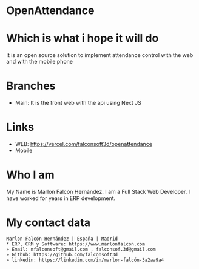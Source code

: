 # OpenAttendance
# Which is what i hope it will do
It is an open source solution to implement attendance control with the web and with the mobile phone

# Branches
- Main: It is the front web with the api using Next JS

# Links
- WEB: https://vercel.com/falconsoft3d/openattendance
- Mobile

# Who I am
My Name is Marlon Falcón Hernández. I am a Full Stack Web Developer. I have worked for years in ERP development.

# My contact data
```
Marlon Falcón Hernández | España | Madrid
* ERP, CRM y Software: https://www.marlonfalcon.com
» Email: mfalconsoft@gmail.com , falconsof.3d@gmail.com
» Github: https://github.com/falconsoft3d
» linkedin: https://linkedin.com/in/marlon-falcón-3a2aa9a4
```